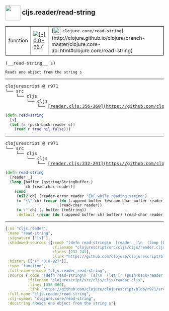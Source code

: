 ## <img width="48px" valign="middle" src="http://i.imgur.com/Hi20huC.png"> cljs.reader/read-string

 <table border="1">
<tr>
<td>function</td>
<td><a href="https://github.com/cljsinfo/api-refs/tree/0.0-927"><img valign="middle" alt="[+] 0.0-927" src="https://img.shields.io/badge/+-0.0--927-lightgrey.svg"></a> </td>
<td>
[<img height="24px" valign="middle" src="http://i.imgur.com/1GjPKvB.png"> <samp>clojure.core/read-string</samp>](http://clojure.github.io/clojure/branch-master/clojure.core-api.html#clojure.core/read-string)
</td>
</tr>
</table>

 <samp>
(__read-string__ s)<br>
</samp>

```
Reads one object from the string s
```

---

 <pre>
clojurescript @ r971
└── src
    └── cljs
        └── cljs
            └── <ins>[reader.cljs:356-360](https://github.com/clojure/clojurescript/blob/r971/src/cljs/cljs/reader.cljs#L356-L360)</ins>
</pre>

```clj
(defn read-string
  [s]
  (let [r (push-back-reader s)]
    (read r true nil false)))
```


---

 <pre>
clojurescript @ r971
└── src
    └── cljs
        └── cljs
            └── <ins>[reader.cljs:232-241](https://github.com/clojure/clojurescript/blob/r971/src/cljs/cljs/reader.cljs#L232-L241)</ins>
</pre>

```clj
(defn read-string
  [reader _]
  (loop [buffer (gstring/StringBuffer.)
         ch (read-char reader)]
    (cond
     (nil? ch) (reader-error reader "EOF while reading string")
     (= "\\" ch) (recur (do (.append buffer (escape-char buffer reader)) buffer)
                        (read-char reader))
     (= \" ch) (. buffer (toString))
     :default (recur (do (.append buffer ch) buffer) (read-char reader)))))
```

---

```clj
{:ns "cljs.reader",
 :name "read-string",
 :signature ["[s]"],
 :shadowed-sources ({:code "(defn read-string\n  [reader _]\n  (loop [buffer (gstring/StringBuffer.)\n         ch (read-char reader)]\n    (cond\n     (nil? ch) (reader-error reader \"EOF while reading string\")\n     (= \"\\\\\" ch) (recur (do (.append buffer (escape-char buffer reader)) buffer)\n                        (read-char reader))\n     (= \\\" ch) (. buffer (toString))\n     :default (recur (do (.append buffer ch) buffer) (read-char reader)))))",
                     :filename "clojurescript/src/cljs/cljs/reader.cljs",
                     :lines [232 241],
                     :link "https://github.com/clojure/clojurescript/blob/r971/src/cljs/cljs/reader.cljs#L232-L241"}),
 :history [["+" "0.0-927"]],
 :type "function",
 :full-name-encode "cljs.reader_read-string",
 :source {:code "(defn read-string\n  [s]\n  (let [r (push-back-reader s)]\n    (read r true nil false)))",
          :filename "clojurescript/src/cljs/cljs/reader.cljs",
          :lines [356 360],
          :link "https://github.com/clojure/clojurescript/blob/r971/src/cljs/cljs/reader.cljs#L356-L360"},
 :full-name "cljs.reader/read-string",
 :clj-symbol "clojure.core/read-string",
 :docstring "Reads one object from the string s"}

```

